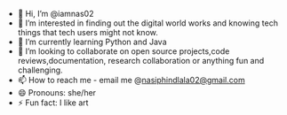 - 👋 Hi, I’m @iamnas02
- 👀 I’m interested in finding out the digital world works and knowing tech things that tech users might not know. 
- 🌱 I’m currently learning Python and Java
- 💞️ I’m looking to collaborate on open source projects,code reviews,documentation, research collaboration or anything fun and challenging.
- 📫 How to reach me - email me @nasiphindlala02@gmail.com
- 😄 Pronouns: she/her
- ⚡ Fun fact: I like art

<!---
iamnas02/iamnas02 is a ✨ special ✨ repository because its `README.md` (this file) appears on your GitHub profile.
You can click the Preview link to take a look at your changes.
--->
